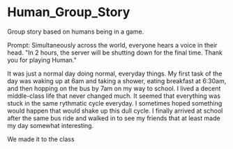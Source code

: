 # Human_Group_Story
Group story based on humans being in a game.

Prompt: Simultaneously across the world, everyone hears a voice in their head. "In 2 hours, the server will be shutting down for the final time. Thank you for playing Human."

  It was just a normal day doing normal, everyday things. My first task of the day was waking up at 6am and taking a shower, eating breakfast at 6:30am, and then hopping on the bus by 7am on my way to school. I lived a decent middle-class life that never changed much. It seemed that everything was stuck in the same rythmatic cycle everyday. I sometimes hoped something would happen that would shake up this dull cycle. I finally arrived at school after the same bus ride and walked in to see my friends that at least made my day somewhat interesting.

We made it to the class

